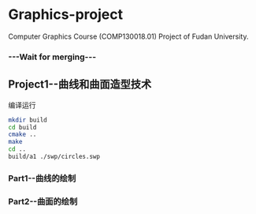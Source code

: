# Graphics-project
Computer Graphics Course (COMP130018.01) Project of Fudan University.

### ---Wait for merging---

## Project1--曲线和曲面造型技术

编译运行
```bash
mkdir build
cd build
cmake ..
make
cd ..
build/a1 ./swp/circles.swp
```
### Part1--曲线的绘制


### Part2--曲面的绘制
